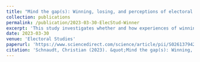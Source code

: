 ```yaml
---
title: "Mind the gap(s): Winning, losing, and perceptions of electoral integrity in mixed-member proportional systems (peer-reviewed journal article)"
collection: publications
permalink: /publication/2023-03-30-ElecStud-Winner
excerpt: 'This study investigates whether and how experiences of winning and losing at the ballot box shape voters` views about the integrity of the electoral process in Germany`s mixed-member proportional system. Relying on comprehensive data from the German Longitudinal Election Study (GLES) 2021, the analysis provides evidence for a consistent winner-loser gap in voters` electoral-integrity perceptions, with electoral losers evaluating the electoral process systematically more negative than electoral winners. Moreover, the analysis shows that the winner-loser gap is particularly pronounced for voters who lost in two consecutive federal elections (`repeated losers´) as well as for those who suffered electoral defeat with both their list and district votes (`double losers´). These findings provide novel insights on how voters in mixed-member proportional systems cope with winning and losing at the ballot box, highlighting that electoral losers place (part of) the blame for their electoral defeat on the electoral process and procedures as such. In addition, the findings point to the relevance of specific features of electoral systems in shaping winner-loser gaps in electoral-integrity beliefs.'
date: 2023-03-30
venue: 'Electoral Studies'
paperurl: 'https://www.sciencedirect.com/science/article/pii/S0261379423000331'
citation: 'Schnaudt, Christian (2023). &quot;Mind the gap(s): Winning, losing, and perceptions of electoral integrity in mixed-member proportional systems.&quot; <i>Electoral Studies</i> 83 (online first).'
---
```

